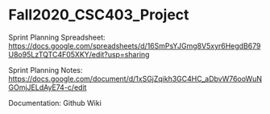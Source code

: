 # Fall2020_CSC403_Project

Sprint Planning Spreadsheet: https://docs.google.com/spreadsheets/d/16SmPsYJGmg8V5xyr6HegdB679U8o95LzTQTC4F05XKY/edit?usp=sharing

Sprint Planning Notes: https://docs.google.com/document/d/1xSGjZqikh3GC4HC_aDbvW76ooWuNGOmjJELdAyE74-c/edit

Documentation: Github Wiki
